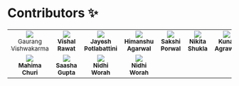 # Contributors ✨

<table>
 <tbody>
  <tr>
   <td align="center" valign="top" width="14.28%"><a href="https://github.com/demonkillerr"><img src="https://avatars.githubusercontent.com/u/55846983?v=4"><br /><sub><v>Gaurang Vishwakarma</b></sub></img></a>
   <td align="center" valign="top" width="14.28%"><a href="https://github.com/vish-rt"><img src="https://avatars.githubusercontent.com/u/93420999?v=4"><br /><sub><b>Vishal Rawat</b></sub></img></a>
   <td align="center" valign="top" width="14.28%"><a href="https://github.com/JayeshVP24"><img src="https://avatars.githubusercontent.com/u/59532173?v=4"><br /><sub><b>Jayesh Potlabattini</b></sub></img></a>
   <td align="center" valign="top" width="14.28%"><a href="https://github.com/himanshu-03"><img src="https://avatars.githubusercontent.com/u/97957777?v=4"><br /><sub><b>Himanshu Agarwal</b></sub></img></a>
   <td align="center" valign="top" width="14.28%"><a href="https://github.com/SakshiPorwal"><img src="https://avatars.githubusercontent.com/u/111149835?v=4"><br /><sub><b>Sakshi Porwal</b></sub></img></a>
   <td align="center" valign="top" width="14.28%"><a href="https://github.com/NikitaSShukla"><img src="https://avatars.githubusercontent.com/u/122997061?v=4"><br /><sub><b>Nikita Shukla</b></sub></img></a>
   <td align="center" valign="top" width="14.28%"><a href="https://github.com/kunalagra"><img src="https://avatars.githubusercontent.com/u/66416646?v=4"><br /><sub><b>Kunal Agrawal</b></sub></img></a>
  </tr>
  <tr>
   <td align="center" valign="top" width="14.28%"><a href="https://github.com/Mahitej28"><img src="https://avatars.githubusercontent.com/u/98276915?v=4"><br /><sub><b>Mahima Churi</b></sub></img></a>
   <td align="center" valign="top" width="14.28%"><a href="https://github.com/saashaspace"><img src="https://avatars.githubusercontent.com/u/114816254?v=4"><br /><sub><b>Saasha Gupta</b></sub></img></a>
   <td align="center" valign="top" width="14.28%"><a href="https://github.com/Nidhi-1223"><img src="https://avatars.githubusercontent.com/u/73842058?v=4"><br /><sub><b>Nidhi Worah</b></sub></img></a>
   <td align="center" valign="top" width="14.28%"><a href="https://github.com/aryadubey03"><img src="https://avatars.githubusercontent.com/u/121982519?v=4"><br /><sub><b>Nidhi Worah</b></sub></img></a>
  </tr>
 </tbody>
</table>


 
